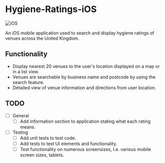 # Hygiene-Ratings-iOS

![iOS](https://img.shields.io/badge/platform-ios-lightgrey.svg)

An iOS mobile application used to search and display hygiene ratings of venues across the United Kingdom.

## Functionality
- Display nearest 20 venues to the user's location displayed on a map or in a list view. 
- Venues are searchable by business name and postcode by using the search feature.
- Detailed view of venue information and directions from user location.

## TODO
- [ ] General
  - [ ] Add information section to application stating what each rating means.
- [ ] Testing
  - [ ] Add unit tests to test code.
  - [ ] Add tests to test UI elements and functionality.
  - [ ] Test functionality on numerous screensizes, I.e. various mobile screen sizes, tablets.
